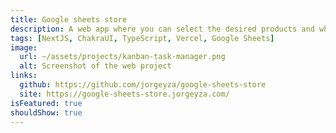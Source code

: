 ```yaml
---
title: Google sheets store
description: A web app where you can select the desired products and when proceeding to the checkout, you will be redirected to a WhatsApp profile. Uses Google Sheets as database.
tags: [NextJS, ChakraUI, TypeScript, Vercel, Google Sheets]
image:
  url: ~/assets/projects/kanban-task-manager.png
  alt: Screenshot of the web project
links:
  github: https://github.com/jorgeyza/google-sheets-store
  site: https://google-sheets-store.jorgeyza.com/
isFeatured: true
shouldShow: true
---
```

